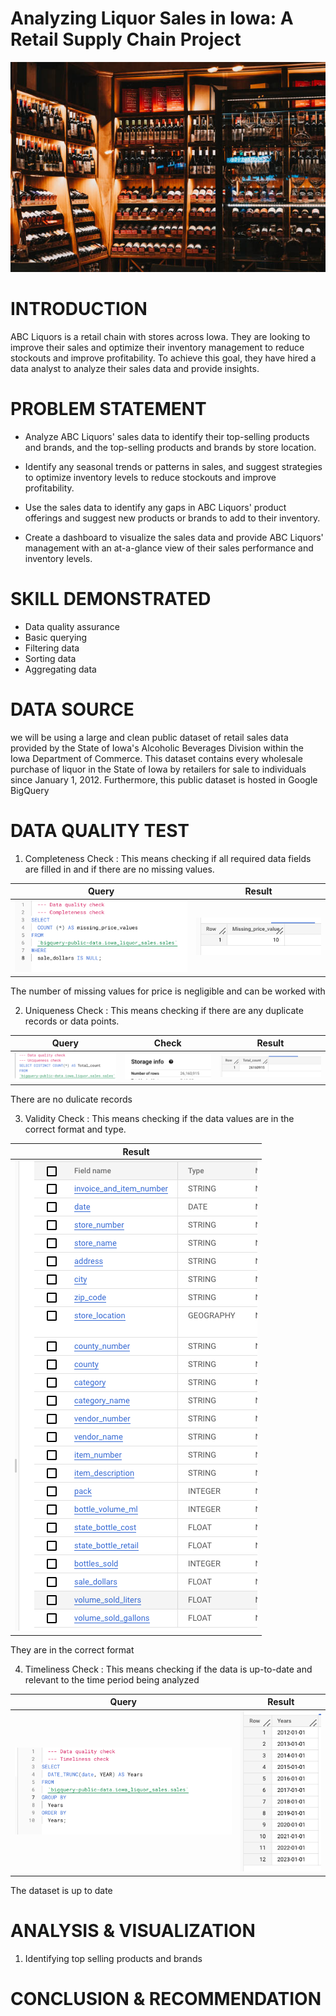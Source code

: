 # Analyzing Liquor Sales in Iowa: A Retail Supply Chain Project
![](https://github.com/Bellevkey22/Sales-analysis/blob/main/liquor%20sales%20image.jpeg)

# INTRODUCTION
ABC Liquors is a retail chain with stores across Iowa. They are looking to improve their sales and optimize their inventory management to reduce stockouts and improve profitability. To achieve this goal, they have hired a data analyst to analyze their sales data and provide insights.

# PROBLEM STATEMENT
* Analyze ABC Liquors' sales data to identify their top-selling products and brands, and the top-selling products and brands by store location.

* Identify any seasonal trends or patterns in sales, and suggest strategies to optimize inventory levels to reduce stockouts and improve profitability.

* Use the sales data to identify any gaps in ABC Liquors' product offerings and suggest new products or brands to add to their inventory.

* Create a dashboard to visualize the sales data and provide ABC Liquors' management with an at-a-glance view of their sales performance and inventory levels.


# SKILL DEMONSTRATED
* Data quality assurance
* Basic querying
* Filtering data
* Sorting data
* Aggregating data



# DATA SOURCE
we will be using a large and clean public dataset of retail sales data provided by the State of Iowa's Alcoholic Beverages Division within the Iowa Department of Commerce. This dataset contains every wholesale purchase of liquor in the State of Iowa by retailers for sale to individuals since January 1, 2012. Furthermore, this public dataset is hosted in Google BigQuery 
# DATA QUALITY TEST
1. Completeness Check : This means checking if all required data fields are filled in and if there are no missing values.


Query                       | Result
:-------------------------: | :----------------:
![](completeness_query.png) | ![](completeness_result.png)

<p> The number of missing values for price is negligible and can be worked with <p/>

2. Uniqueness Check : This means checking if there are any duplicate records or data points.


Query                       | Check                     | Result
:-------------------------: | :-----------------------: | :------------------------:
![](uniqueness_query.png)   | ![](uniqueness_check.png) | ![](uniqueness_result.png)
<p> There are no dulicate records<p/>

3. Validity Check : This means checking if the data values are in the correct format and type.


 
Result |
:----------------:|
![](validity_result.png)|
<p> They are in the correct format<p/>


4. Timeliness Check : This means checking if the data is up-to-date and relevant to the time period being analyzed


Query                       | Result
:-------------------------: | :----------------:
![](timeliness_query.png) | ![](timeliness_result.png)

<p> The dataset is up to date<p/>



# ANALYSIS & VISUALIZATION
1. Identifying top selling products and brands

# CONCLUSION & RECOMMENDATION
